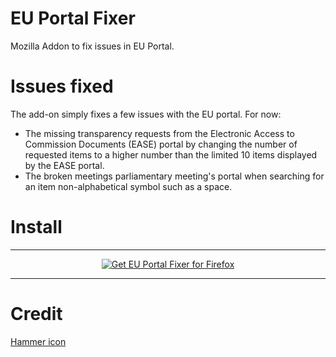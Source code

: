 # EU Portal Fixer
Mozilla Addon to fix issues in EU Portal.

# Issues fixed
The add-on simply fixes a few issues with the EU portal. For now:
- The missing transparency requests from the Electronic Access to Commission Documents (EASE) portal by changing the number of requested items to a higher number than the limited 10 items displayed by the EASE portal.
- The broken meetings parliamentary meeting's portal when searching for an item non-alphabetical symbol such as a space.

# Install
***

<p align="center">
<a class="install-ok" href="https://github.com/naelopode/EASE-fixer/releases/download/v1.1/eu_fix1.1.xpi"><img src="https://user-images.githubusercontent.com/585534/107280546-7b9b2a00-6a26-11eb-8f9f-f95932f4bfec.png" alt="Get EU Portal Fixer for Firefox"></a>
</p>

***

# Credit
[Hammer icon](https://thenounproject.com/icon/hammer-7168488/)
